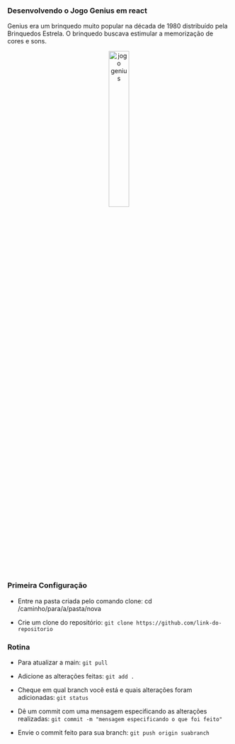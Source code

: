 ### Desenvolvendo o Jogo Genius em react
 Genius era um brinquedo muito popular na década de 1980 distribuído pela Brinquedos Estrela. O brinquedo buscava estimular a memorização de cores e sons.

<p align="center">
  <img src="https://rihappy.vtexassets.com/arquivos/ids/210529-800-auto?v=634804657283000000&width=800&height=auto&aspect=true" alt="jogo genius" width="30%">
</p>

### Primeira Configuração

* Entre na pasta criada pelo comando clone: cd /caminho/para/a/pasta/nova
  
* Crie um clone do repositório: `git clone https://github.com/link-do-repositorio`

### Rotina

* Para atualizar a main: `git pull`

* Adicione as alterações feitas: `git add .`

* Cheque em qual branch você está e quais alterações foram adicionadas: `git status`

* Dê um commit com uma mensagem especificando as alterações realizadas: `git commit -m "mensagem especificando o que foi feito"`

* Envie o commit feito para sua branch: `git push origin suabranch`
